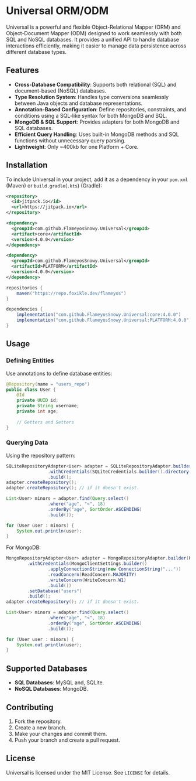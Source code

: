 # Universal ORM/ODM

Universal is a powerful and flexible Object-Relational Mapper (ORM) and Object-Document Mapper (ODM) designed to work seamlessly with both SQL and NoSQL databases. It provides a unified API to handle database interactions efficiently, making it easier to manage data persistence across different database types.

## Features

- **Cross-Database Compatibility**: Supports both relational (SQL) and document-based (NoSQL) databases.
- **Type Resolution System**: Handles type conversions seamlessly between Java objects and database representations.
- **Annotation-Based Configuration**: Define repositories, constraints, and conditions using a SQL-like syntax for both MongoDB and SQL.
- **MongoDB & SQL Support**: Provides adapters for both MongoDB and SQL databases.
- **Efficient Query Handling**: Uses built-in MongoDB methods and SQL functions without unnecessary query parsing.
- **Lightweight**: Only ~400kb for one Platform + Core.

## Installation

To include Universal in your project, add it as a dependency in your `pom.xml` (Maven) or `build.gradle`(`.kts`) (Gradle):

```xml
<repository>
  <id>jitpack.io</id>
  <url>https://jitpack.io</url>
</repository>

<dependency>
  <groupId>com.github.FlameyosSnowy.Universal</groupId>
  <artifact>core</artifactId>
  <version>4.0.0</version>
</dependency>

<dependency>
  <groupId>com.github.FlameyosSnowy.Universal</groupId>
  <artifactId>PLATFORM</artifactId>
  <version>4.0.0</version>
</dependency>
```

```gradle
repositories {
    maven("https://repo.foxikle.dev/flameyos")
}

dependencies {
    implementation("com.github.FlameyosSnowy.Universal:core:4.0.0")
    implementation("com.github.FlameyosSnowy.Universal:PLATFORM:4.0.0")
}
```

## Usage

### Defining Entities

Use annotations to define database entities:

```java
@Repository(name = "users_repo")
public class User {
    @Id
    private UUID id;
    private String username;
    private int age;
    
    // Getters and Setters
}
```

### Querying Data

Using the repository pattern:

```java
SQLiteRepositoryAdapter<User> adapter = SQLiteRepositoryAdapter.builder(User.class)
                .withCredentials(SQLiteCredentials.builder().directory("/home/flameyosflow/test.db").build())
                .build();
adapter.createRepository();
adapter.createRepository(); // if it doesn't exist.

List<User> minors = adapter.find(Query.select()
                .where("age", "<", 18)
                .orderBy("age", SortOrder.ASCENDING)
                .build());

for (User user : minors) {
    System.out.println(user);
}
```

For MongoDB:

```java
MongoRepositoryAdapter<User> adapter = MongoRepositoryAdapter.builder(User.class)
        .withCredentials(MongoClientSettings.builder()
                .applyConnectionString(new ConnectionString("..."))
                .readConcern(ReadConcern.MAJORITY)
                .writeConcern(WriteConcern.W1)
                .build())
        .setDatabase("users")
        .build();
adapter.createRepository(); // if it doesn't exist.

List<User> minors = adapter.find(Query.select()
                .where("age", "<", 18)
                .orderBy("age", SortOrder.ASCENDING)
                .build());

for (User user : minors) {
    System.out.println(user);
}
```

## Supported Databases
- **SQL Databases**: MySQL and, SQLite.
- **NoSQL Databases**: MongoDB.

## Contributing

1. Fork the repository.
2. Create a new branch.
3. Make your changes and commit them.
4. Push your branch and create a pull request.

## License

Universal is licensed under the MIT License. See `LICENSE` for details.
